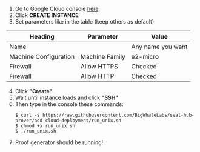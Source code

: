 1. Go to Google Cloud console [here](https://console.cloud.google.com/compute/instances)
2. Click **CREATE INSTANCE**
3. Set parameters like in the table (keep others as default)
   
| Heading               | Parameter      | Value             |  
|-----------------------|----------------|-------------------|
| Name                  |                | Any name you want |
| Machine Configuration | Machine Family | e2-micro          |
| Firewall              | Allow HTTPS    | Checked           |
| Firewall              | Allow HTTP     | Checked           |

4. Click **"Create"**
5. Wait until instance loads and click **"SSH"**
6. Then type in the console these commands: <br>
   ```
   $ curl -s https://raw.githubusercontent.com/BigWhaleLabs/seal-hub-prover/add-cloud-deployment/run_unix.sh 
   $ chmod +x run_unix.sh
   $ ./run_unix.sh
   ```
7. Proof generator should be running!